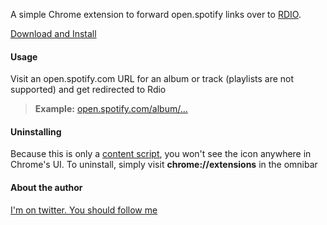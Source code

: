 A simple Chrome extension to forward open.spotify links over to [RDIO](http://rdio.com).

[Download and Install](http://x.elihorne.com/chrome/rdify)


#### Usage
Visit an open.spotify.com URL for an album or track (playlists are not supported) and get redirected to Rdio

> **Example:** [open.spotify.com/album/...](open.spotify.com/album/3hVR63Y2ElBoxmzThy80nG)

#### Uninstalling
Because this is only a [content script](http://code.google.com/chrome/extensions/content_scripts.html), you won't see the icon anywhere in Chrome's UI. To uninstall, simply visit **chrome://extensions** in the omnibar

#### About the author
[I'm on twitter. You should follow me](http://twitter.com/elihorne)